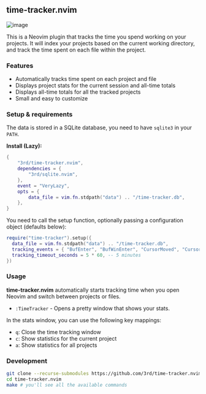 ## time-tracker.nvim

![image](https://github.com/3rd/time-tracker.nvim/assets/59587503/393550f7-e473-433f-a027-6b184472dc5d)

This is a Neovim plugin that tracks the time you spend working on your projects.
It will index your projects based on the current working directory, and track the time spent on each file within the project.

### Features

- Automatically tracks time spent on each project and file
- Displays project stats for the current session and all-time totals
- Displays all-time totals for all the tracked projects
- Small and easy to customize

### Setup & requirements

The data is stored in a SQLite database, you need to have `sqlite3` in your `PATH`.

**Install (Lazy):**

```lua
{
    "3rd/time-tracker.nvim",
    dependencies = {
        "3rd/sqlite.nvim",
    },
    event = "VeryLazy",
    opts = {
        data_file = vim.fn.stdpath("data") .. "/time-tracker.db",
    },
}
```

You need to call the setup function, optionally passing a configuration object (defaults below):

```lua
require("time-tracker").setup({
  data_file = vim.fn.stdpath("data") .. "/time-tracker.db",
  tracking_events = { "BufEnter", "BufWinEnter", "CursorMoved", "CursorMovedI", "WinScrolled" },
  tracking_timeout_seconds = 5 * 60, -- 5 minutes
})
```

### Usage

**time-tracker.nvim** automatically starts tracking time when you open Neovim and switch between projects or files.

- `:TimeTracker` - Opens a pretty window that shows your stats.

In the stats window, you can use the following key mappings:

- `q`: Close the time tracking window
- `c`: Show statistics for the current project
- `a`: Show statistics for all projects

### Development

```sh
git clone --recurse-submodules https://github.com/3rd/time-tracker.nvim
cd time-tracker.nvim
make # you'll see all the available commands
```
